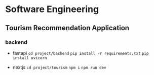 # Software Engineering
## Tourism Recommendation Application

### backend
- fastapi
`cd project/backend`
`pip install -r requirements.txt`
`pip install uvicorn`

- nextjs
`cd project/tourism`
`npm i`
`npm run dev`
